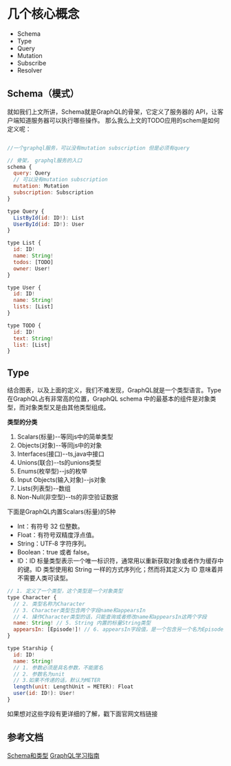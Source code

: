# 几个核心概念
  * Schema
  * Type
  * Query
  * Mutation
  * Subscribe
  * Resolver

## Schema（模式）

就如我们上文所讲，Schema就是GraphQL的骨架，它定义了服务器的 API，让客户端知道服务器可以执行哪些操作。
那么我么上文的TODO应用的schem是如何定义呢：

```js

//一个graphql服务，可以没有mutation subscription 但是必须有query

// 骨架， graphql服务的入口
schema {
  query: Query
  // 可以没有mutation subscription
  mutation: Mutation
  subscription: Subscription
}

type Query {
  ListById(id: ID!): List
  UserById(id: ID!): User
}

type List {
  id: ID!
  name: String!
  todos: [TODO]
  owner: User!
}

type User {
  id: ID!
  name: String!
  lists: [List]
}

type TODO {
  id: ID!
  text: String!
  list: [List]
}

```

## Type

结合图表，以及上面的定义，我们不难发现，GraphQL就是一个类型语言。Type在GraphQL占有非常高的位置，GraphQL schema 中的最基本的组件是对象类型，而对象类型又是由其他类型组成。

**类型的分类**

1. Scalars(标量)--等同js中的简单类型
2. Objects(对象)--等同js中的对象
3. Interfaces(接口)--ts,java中接口
4. Unions(联合)--ts的unions类型
5. Enums(枚举型)--js的枚举
6. Input Objects(输入对象)--js对象
7. Lists(列表型)--数组
8. Non-Null(非空型)--ts的非空验证数据

下面是GraphQL内置Scalars(标量)的5种

* Int：有符号 32 位整数。
* Float：有符号双精度浮点值。
* String：UTF‐8 字符序列。
* Boolean：true 或者 false。
* ID：ID 标量类型表示一个唯一标识符，通常用以重新获取对象或者作为缓存中的键。ID 类型使用和 String 一样的方式序列化；然而将其定义为 ID 意味着并不需要人类可读型。

```js
// 1. 定义了一个类型，这个类型是一个对象类型
type Character {
  // 2. 类型名称为Character
  // 3. Character类型包含两个字段name和appearsIn
  // 4. 操作Character类型的话，只能查询或者修改name和appearsIn这两个字段
  name: String! // 5. String 内置的标量String类型
  appearsIn: [Episode!]! // 6. appearsIn字段值，是一个包含另一个名为Episode对象类型数组
}

type Starship {
  id: ID!
  name: String!
  // 1. 参数必须是具名参数，不能匿名
  // 2. 参数名为unit
  // 3.如果不传递的话，默认为METER
  length(unit: LengthUnit = METER): Float
  user(id: ID!): User!
}
```

如果想对这些字段有更详细的了解，戳下面官网文档链接


## 参考文档

[Schema和类型](https://graphql.cn/learn/schema/#type-system)
[GraphQL学习指南](https://www.jd.com/hhyx/784c2ce68cb39ef7.html)